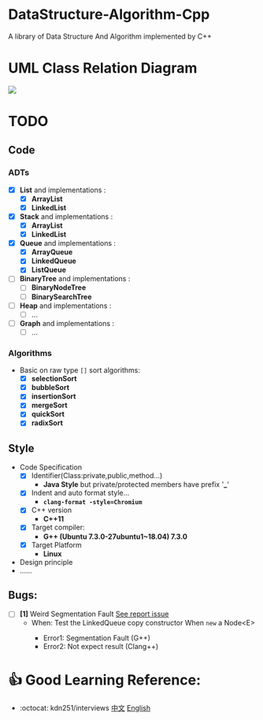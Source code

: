 # DataStructure-Algorithm-Cpp
A library of Data Structure And Algorithm implemented by C++

# UML Class Relation Diagram
![](https://s1.ax1x.com/2018/10/15/iaQrRI.png)

# TODO
## Code
### ADTs
- [x] **List** and implementations : 
    - [x] **ArrayList**
    - [x] **LinkedList** 
- [x] **Stack** and implementations :
    - [x] **ArrayList**
    - [x] **LinkedList**
- [X] **Queue** and implementations :
    - [x] **ArrayQueue**
    - [x] **LinkedQueue**
    - [x] **ListQueue**
- [ ] **BinaryTree** and implementations : 
    - [ ] **BinaryNodeTree**
    - [ ] **BinarySearchTree**
- [ ] **Heap** and implementations : 
    - [ ] ...
- [ ] **Graph** and implementations : 
    - [ ] ...
    
### Algorithms
- Basic on raw type `[]` sort algorithms:
    - [x] **selectionSort**
    - [x] **bubbleSort**
    - [x] **insertionSort**
    - [x] **mergeSort**
    - [x] **quickSort**
    - [x] **radixSort**
    
## Style
- Code Specification
  - [x] Identifier(Class:private,public,method...)
    - **Java Style** but private/protected members have prefix '**_**'
  - [x] Indent and auto format style...
    - **`clang-format -style=Chromium`**
  - [x] C++ version
    - **C++11**
  - [x] Target compiler:
    - **G++ (Ubuntu 7.3.0-27ubuntu1~18.04) 7.3.0**
  - [x] Target Platform
    - **Linux**
    
- Design principle
- ......

## Bugs:
- [ ] **[1]** Weird Segmentation Fault [See report issue](https://github.com/Straydragonl/DataStructure-Algorithm-Cpp/issues/1)
  - When: Test the LinkedQueue<E> copy constructor When `new` a Node\<E\> 
      - Error1: Segmentation Fault (G++)
      - Error2: Not expect result (Clang++)

# :+1: Good Learning Reference:
- :octocat: kdn251/interviews [中文](https://github.com/kdn251/interviews?utm_source=gold_browser_extension#data-structures) [English](https://github.com/kdn251/interviews/blob/master/README-zh-cn.md#%E6%95%B0%E6%8D%AE%E7%BB%93%E6%9E%84)